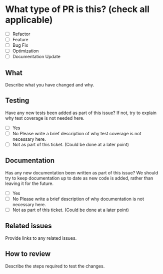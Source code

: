 # What type of PR is this? (check all applicable)

- [ ] Refactor
- [ ] Feature
- [ ] Bug Fix
- [ ] Optimization
- [ ] Documentation Update

## What

Describe what you have changed and why.

## Testing

Have any new tests been added as part of this issue? If not, try to explain why test coverage is not needed here.

- [ ] Yes
- [ ] No
      Please write a brief description of why test coverage is not necessary here.
- [ ] Not as part of this ticket. (Could be done at a later point)

## Documentation

Has any new documentation been written as part of this issue? We should try to keep documentation up to date
as new code is added, rather than leaving it for the future.

- [ ] Yes
- [ ] No
      Please write a brief description of why documentation is not necessary here.
- [ ] Not as part of this ticket. (Could be done at a later point)

## Related issues

Provide links to any related issues.

## How to review

Describe the steps required to test the changes.
